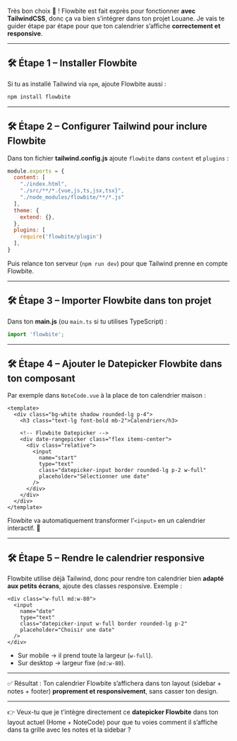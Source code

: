 Très bon choix 🚀 ! Flowbite est fait exprès pour fonctionner **avec TailwindCSS**, donc ça va bien s’intégrer dans ton projet Louane. Je vais te guider étape par étape pour que ton calendrier s’affiche **correctement et responsive**.

---

## 🛠 Étape 1 – Installer Flowbite

Si tu as installé Tailwind via `npm`, ajoute Flowbite aussi :

```bash
npm install flowbite
```

---

## 🛠 Étape 2 – Configurer Tailwind pour inclure Flowbite

Dans ton fichier **tailwind.config.js** ajoute `flowbite` dans `content` et `plugins` :

```js
module.exports = {
  content: [
    "./index.html",
    "./src/**/*.{vue,js,ts,jsx,tsx}",
    "./node_modules/flowbite/**/*.js"
  ],
  theme: {
    extend: {},
  },
  plugins: [
    require('flowbite/plugin')
  ],
}
```

Puis relance ton serveur (`npm run dev`) pour que Tailwind prenne en compte Flowbite.

---

## 🛠 Étape 3 – Importer Flowbite dans ton projet

Dans ton **main.js** (ou `main.ts` si tu utilises TypeScript) :

```js
import 'flowbite';
```

---

## 🛠 Étape 4 – Ajouter le Datepicker Flowbite dans ton composant

Par exemple dans `NoteCode.vue` à la place de ton calendrier maison :

```vue
<template>
  <div class="bg-white shadow rounded-lg p-4">
    <h3 class="text-lg font-bold mb-2">Calendrier</h3>

    <!-- Flowbite Datepicker -->
    <div date-rangepicker class="flex items-center">
      <div class="relative">
        <input 
          name="start"
          type="text"
          class="datepicker-input border rounded-lg p-2 w-full"
          placeholder="Sélectionner une date"
        />
      </div>
    </div>
  </div>
</template>
```

Flowbite va automatiquement transformer l’`<input>` en un calendrier interactif. 🎉

---

## 🛠 Étape 5 – Rendre le calendrier responsive

Flowbite utilise déjà Tailwind, donc pour rendre ton calendrier bien **adapté aux petits écrans**, ajoute des classes responsive. Exemple :

```vue
<div class="w-full md:w-80">
  <input 
    name="date"
    type="text"
    class="datepicker-input w-full border rounded-lg p-2"
    placeholder="Choisir une date"
  />
</div>
```

* Sur mobile → il prend toute la largeur (`w-full`).
* Sur desktop → largeur fixe (`md:w-80`).

---

✅ Résultat :
Ton calendrier Flowbite s’affichera dans ton layout (sidebar + notes + footer) **proprement et responsivement**, sans casser ton design.

---

👉 Veux-tu que je t’intègre directement ce **datepicker Flowbite** dans ton layout actuel (Home + NoteCode) pour que tu voies comment il s’affiche dans ta grille avec les notes et la sidebar ?
